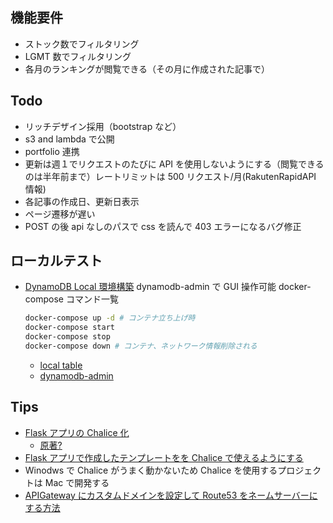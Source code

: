 ## 機能要件

- ストック数でフィルタリング
- LGMT 数でフィルタリング
- 各月のランキングが閲覧できる（その月に作成された記事で）

## Todo

- リッチデザイン採用（bootstrap など）
- s3 and lambda で公開
- portfolio 連携
- 更新は週１でリクエストのたびに API を使用しないようにする（閲覧できるのは半年前まで）レートリミットは 500 リクエスト/月(RakutenRapidAPI 情報)
- 各記事の作成日、更新日表示
- ページ遷移が遅い
- POST の後 api なしのパスで css を読んで 403 エラーになるバグ修正

## ローカルテスト

- [DynamoDB Local 環境構築](https://hackers-high.com/aws/dynamodb-local-development/)
  dynamodb-admin で GUI 操作可能
  docker-compose コマンド一覧
  ```bash
  docker-compose up -d # コンテナ立ち上げ時
  docker-compose start
  docker-compose stop
  docker-compose down # コンテナ、ネットワーク情報削除される
  ```
  - [local table](http://localhost:8000)
  - [dynamodb-admin](http://localhost:8001)

## Tips

- [Flask アプリの Chalice 化](https://qiita.com/t-kigi/items/418908e290b54732968f)
  - [原著?](https://linuxtut.com/en/418908e290b54732968f/)
- [Flask アプリで作成したテンプレートをを Chalice で使えるようにする](https://medium.com/@tim_33529/creating-a-serverless-blog-with-chalice-bdc39b835f75)
- Winodws で Chalice がうまく動かないため Chalice を使用するプロジェクトは Mac で開発する
- [APIGateway にカスタムドメインを設定して Route53 をネームサーバーにする方法](https://www.beex-inc.com/blog/apigateway-using-custom-domain)
